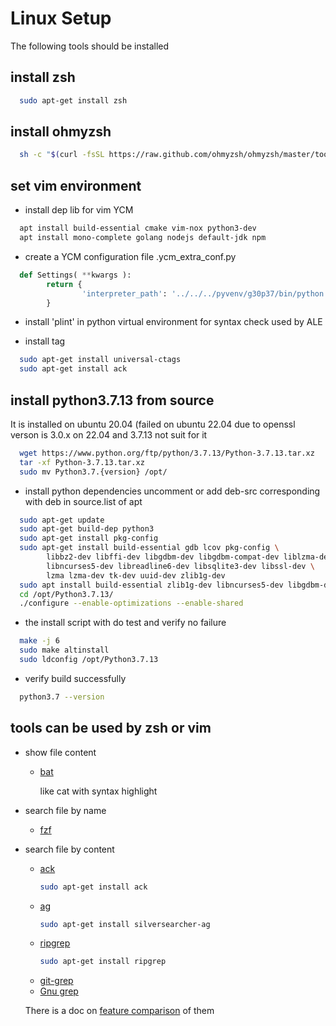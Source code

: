 # Linux Setup
The following tools should be installed 

## install zsh
```zsh
  sudo apt-get install zsh
```
  
## install ohmyzsh
```zsh
  sh -c "$(curl -fsSL https://raw.github.com/ohmyzsh/ohmyzsh/master/tools/install.sh)"
```

## set vim environment

* install dep lib for vim YCM
```zsh    
  apt install build-essential cmake vim-nox python3-dev
  apt install mono-complete golang nodejs default-jdk npm
```

* create a YCM configuration file .ycm_extra_conf.py
```python
  def Settings( **kwargs ):
        return {
                'interpreter_path': '../../../pyvenv/g30p37/bin/python'
        }
```
* install 'plint' in python virtual environment for syntax check used by ALE

* install tag
```zsh
  sudo apt-get install universal-ctags
  sudo apt-get install ack
```

## install python3.7.13 from source
It is installed on ubuntu 20.04 (failed on ubuntu 22.04
due to openssl verson is 3.0.x on 22.04 and 3.7.13 not suit for it
```zsh
  wget https://www.python.org/ftp/python/3.7.13/Python-3.7.13.tar.xz
  tar -xf Python-3.7.13.tar.xz
  sudo mv Python3.7.{version} /opt/
```
* install python dependencies
uncomment or add deb-src corresponding with deb in source.list of apt
```zsh
  sudo apt-get update
  sudo apt-get build-dep python3
  sudo apt-get install pkg-config
  sudo apt-get install build-essential gdb lcov pkg-config \
        libbz2-dev libffi-dev libgdbm-dev libgdbm-compat-dev liblzma-dev \
        libncurses5-dev libreadline6-dev libsqlite3-dev libssl-dev \
        lzma lzma-dev tk-dev uuid-dev zlib1g-dev
  sudo apt install build-essential zlib1g-dev libncurses5-dev libgdbm-dev libnss3-dev libssl-dev libsqlite3-dev libreadline-dev libffi-dev curl libbz2-dev -y
  cd /opt/Python3.7.13/
  ./configure --enable-optimizations --enable-shared
```
* the install script with do test and verify no failure
```zsh
  make -j 6   
  sudo make altinstall
  sudo ldconfig /opt/Python3.7.13
```
* verify build successfully
```zsh
  python3.7 --version
```
## tools can be used by zsh or vim

- show file content
  - [bat](https://github.com/sharkdp/bat)
    
    like cat with syntax highlight
  
- search file by name
  - [fzf](https://github.com/junegunn/fzf.vim)

- search file by content
  - [ack](https://beyondgrep.com/)
    ```zsh
    sudo apt-get install ack
    ```  
  - [ag](https://geoff.greer.fm/ag/)
    ```zsh
    sudo apt-get install silversearcher-ag
    ```
  - [ripgrep](https://github.com/BurntSushi/ripgrep)
    ```zsh
    sudo apt-get install ripgrep
    ```
  - [git-grep](https://git-scm.com/docs/git-grep)
  - [Gnu grep](https://www.gnu.org/software/grep/)
  
  There is a doc on [feature comparison](https://beyondgrep.com/feature-comparison/) of them

